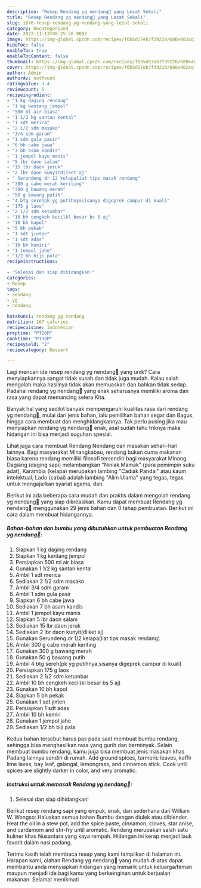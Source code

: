 ```yaml
---
description: "Resep Rendang yg nendang🤤 yang Lezat Sekali"
title: "Resep Rendang yg nendang🤤 yang Lezat Sekali"
slug: 1076-resep-rendang-yg-nendang-yang-lezat-sekali
category: Uncategorized
date: 2022-11-13T08:25:58.909Z
image: https://img-global.cpcdn.com/recipes/f6b5d27eb7f39220/680x482cq70/rendang-yg-nendang-foto-resep-utama.jpg
hideToc: false
enableToc: true
enableTocContent: false
thumbnail: https://img-global.cpcdn.com/recipes/f6b5d27eb7f39220/680x482cq70/rendang-yg-nendang-foto-resep-utama.jpg
cover: https://img-global.cpcdn.com/recipes/f6b5d27eb7f39220/680x482cq70/rendang-yg-nendang-foto-resep-utama.jpg
author: Admin
authorAv: notfound
ratingvalue: 3.4
reviewcount: 5
recipeingredient:
- "1 kg daging rendang"
- "1 kg kentang jempol"
- "500 ml air biasa"
- "1 1/2 kg santan kental"
- "1 sdt merica"
- "2 1/2 sdm masako"
- "3/4 sdm garam"
- "1 sdm gula pasir"
- "6 bh cabe jawa"
- "7 bh asam kandis"
- "1 jempol kayu manis"
- "5 lbr daon salam"
- "15 lbr daon jeruk"
- "2 lbr daon kunyitdiiket aj"
- " Serundeng dr 12 kelapaliat tips masak rendang"
- "300 g cabe merah keriting"
- "300 g bawang merah"
- "50 g bawang putih"
- "4 btg serehpk yg putihnyasisanya digeprek campur di kuali"
- "175 g laos"
- "2 1/2 sdm ketumbar"
- "10 bh cengkeh kecilkl besar bs 5 aj"
- "10 bh kapol"
- "5 bh pekak"
- "1 sdt jinten"
- "1 sdt adas"
- "10 bh kemiri"
- "1 jempol jahe"
- "1/2 bh biji pala"
recipeinstructions:

- "Selesai dan siap dihidangkan!"
categories:
- Resep
tags:
- rendang
- yg
- nendang

katakunci: rendang yg nendang 
nutrition: 167 calories
recipecuisine: Indonesian
preptime: "PT26M"
cooktime: "PT35M"
recipeyield: "2"
recipecategory: Dessert

---
```





Lagi mencari ide resep rendang yg nendang🤤 yang unik? Cara menyiapkannya sangat tidak susah dan tidak juga mudah. Kalau salah mengolah maka hasilnya tidak akan memuaskan dan bahkan tidak sedap. Padahal rendang yg nendang🤤 yang enak seharusnya memiliki aroma dan rasa yang dapat memancing selera Kita.





Banyak hal yang sedikit banyak mempengaruhi kualitas rasa dari rendang yg nendang🤤, mulai dari jenis bahan, lalu pemilihan bahan segar dan Bagus, hingga cara membuat dan menghidangkannya. Tak perlu pusing jika mau menyiapkan rendang yg nendang🤤 enak,      asal sudah tahu triknya maka hidangan ini bisa menjadi suguhan spesial.














Lihat juga cara membuat Rendang Nendang dan masakan sehari-hari lainnya. Bagi masyarakat Minangkabau, rendang bukan cuma makanan biasa karena rendang memiliki filosofi tersendiri bagi masyarakat Minang. Dagiang (daging sapi) melambangkan &#34;Niniak Mamak&#34; (para pemimpin suku adat), Karambia (kelapa) merupakan lambing &#34;Cadiak Pandai&#34; atau kaum intelektual, Lado (cabai) adalah lambing &#34;Alim Ulama&#34; yang tegas, tegas untuk mengajarkan syariat agama, dan.






Berikut ini ada beberapa cara mudah dan praktis dalam mengolah rendang yg nendang🤤 yang siap dikreasikan. Kamu dapat membuat Rendang yg nendang🤤 menggunakan 29 jenis bahan dan 0 tahap pembuatan. Berikut ini cara dalam membuat hidangannya.

<!--inarticleads1-->

##### Bahan-bahan dan bumbu yang dibutuhkan untuk pembuatan Rendang yg nendang🤤:

1. Siapkan 1 kg daging rendang
1. Siapkan 1 kg kentang jempol
1. Persiapkan 500 ml air biasa
1. Gunakan 1 1/2 kg santan kental
1. Ambil 1 sdt merica
1. Sediakan 2 1/2 sdm masako
1. Ambil 3/4 sdm garam
1. Ambil 1 sdm gula pasir
1. Siapkan 6 bh cabe jawa
1. Sediakan 7 bh asam kandis
1. Ambil 1 jempol kayu manis
1. Siapkan 5 lbr daon salam
1. Sediakan 15 lbr daon jeruk
1. Sediakan 2 lbr daon kunyit(diiket aj)
1. Gunakan  Serundeng dr 1/2 kelapa(liat tips masak rendang)
1. Ambil 300 g cabe merah keriting
1. Gunakan 300 g bawang merah
1. Gunakan 50 g bawang putih
1. Ambil 4 btg sereh(pk yg putihnya,sisanya digeprek campur di kuali)
1. Persiapkan 175 g laos
1. Sediakan 2 1/2 sdm ketumbar
1. Ambil 10 bh cengkeh kecil(kl besar bs 5 aj)
1. Gunakan 10 bh kapol
1. Siapkan 5 bh pekak
1. Gunakan 1 sdt jinten
1. Persiapkan 1 sdt adas
1. Ambil 10 bh kemiri
1. Gunakan 1 jempol jahe
1. Sediakan 1/2 bh biji pala


Kedua bahan tersebut harus pas pada saat membuat bumbu rendang, sehingga bisa menghasilkan rasa yang gurih dan berminyak. Selain membuat bumbu rendang, kamu juga bisa membuat jenis masakan khas Padang lainnya sendiri di rumah. Add ground spices, turmeric leaves, kaffir lime laves, bay leaf, galangal, lemongrass, and cinnamon stick. Cook until spices are slightly darker in color, and very aromatic. 

<!--inarticleads2-->

##### Instruksi untuk memasak Rendang yg nendang🤤:


1. Selesai dan siap dihidangkan!

Berikut resep rendang sapi yang empuk, enak, dan sederhana dari William W. Wongso: Haluskan semua bahan Bumbu dengan diulek atau diblender. Heat the oil in a stew pot, add the spice paste, cinnamon, cloves, star anise, and cardamom and stir-fry until aromatic. Rendang merupakan salah satu kuliner khas Nusantara yang kaya rempah. Hidangan ini kerap menjadi lauk favorit dalam nasi padang. 

Terima kasih telah membaca resep yang kami tampilkan di halaman ini. Harapan kami, olahan Rendang yg nendang🤤 yang mudah di atas dapat membantu anda menyiapkan hidangan yang menarik untuk keluarga/teman maupun menjadi ide bagi kamu yang berkeinginan untuk berjualan makanan. Selamat menikmati

